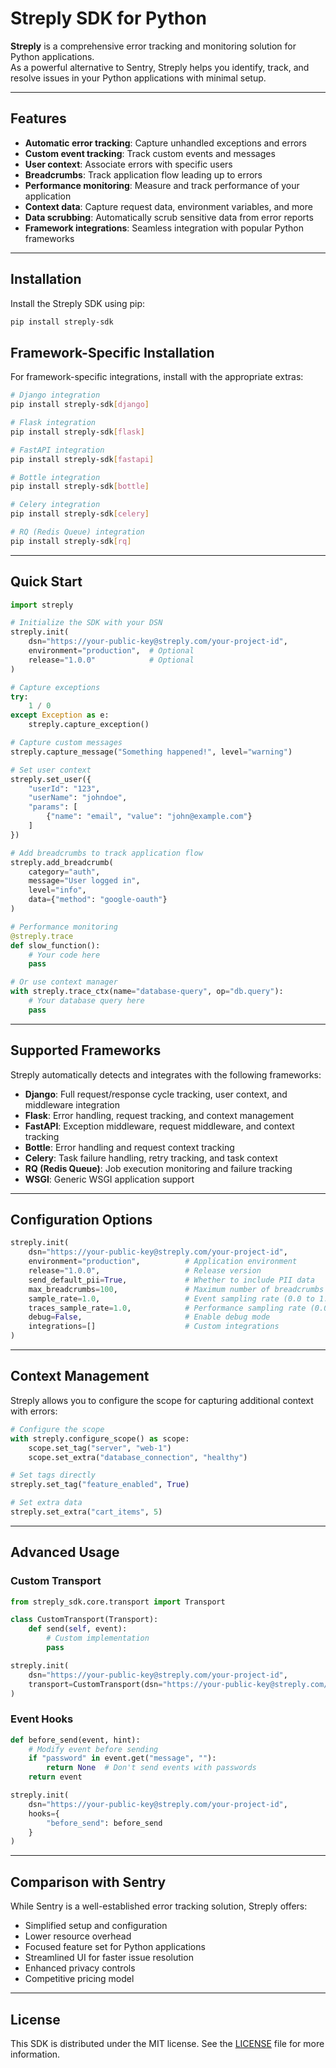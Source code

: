 # Streply SDK for Python

**Streply** is a comprehensive error tracking and monitoring solution for Python applications.  
As a powerful alternative to Sentry, Streply helps you identify, track, and resolve issues in your Python applications with minimal setup.

---

## Features

- **Automatic error tracking**: Capture unhandled exceptions and errors  
- **Custom event tracking**: Track custom events and messages  
- **User context**: Associate errors with specific users  
- **Breadcrumbs**: Track application flow leading up to errors  
- **Performance monitoring**: Measure and track performance of your application  
- **Context data**: Capture request data, environment variables, and more  
- **Data scrubbing**: Automatically scrub sensitive data from error reports  
- **Framework integrations**: Seamless integration with popular Python frameworks  

---

## Installation

Install the Streply SDK using pip:

```bash
pip install streply-sdk
```

## Framework-Specific Installation

For framework-specific integrations, install with the appropriate extras:

```bash
# Django integration
pip install streply-sdk[django]

# Flask integration
pip install streply-sdk[flask]

# FastAPI integration
pip install streply-sdk[fastapi]

# Bottle integration
pip install streply-sdk[bottle]

# Celery integration
pip install streply-sdk[celery]

# RQ (Redis Queue) integration
pip install streply-sdk[rq]
```

---

## Quick Start

```python
import streply

# Initialize the SDK with your DSN
streply.init(
    dsn="https://your-public-key@streply.com/your-project-id",
    environment="production",  # Optional
    release="1.0.0"            # Optional
)

# Capture exceptions
try:
    1 / 0
except Exception as e:
    streply.capture_exception()

# Capture custom messages
streply.capture_message("Something happened!", level="warning")

# Set user context
streply.set_user({
    "userId": "123",
    "userName": "johndoe",
    "params": [
        {"name": "email", "value": "john@example.com"}
    ]
})

# Add breadcrumbs to track application flow
streply.add_breadcrumb(
    category="auth",
    message="User logged in",
    level="info",
    data={"method": "google-oauth"}
)

# Performance monitoring
@streply.trace
def slow_function():
    # Your code here
    pass

# Or use context manager
with streply.trace_ctx(name="database-query", op="db.query"):
    # Your database query here
    pass
```

---

## Supported Frameworks

Streply automatically detects and integrates with the following frameworks:

- **Django**: Full request/response cycle tracking, user context, and middleware integration  
- **Flask**: Error handling, request tracking, and context management  
- **FastAPI**: Exception middleware, request middleware, and context tracking  
- **Bottle**: Error handling and request context tracking  
- **Celery**: Task failure handling, retry tracking, and task context  
- **RQ (Redis Queue)**: Job execution monitoring and failure tracking  
- **WSGI**: Generic WSGI application support  

---

## Configuration Options

```python
streply.init(
    dsn="https://your-public-key@streply.com/your-project-id",
    environment="production",          # Application environment
    release="1.0.0",                   # Release version
    send_default_pii=True,             # Whether to include PII data
    max_breadcrumbs=100,               # Maximum number of breadcrumbs to store
    sample_rate=1.0,                   # Event sampling rate (0.0 to 1.0)
    traces_sample_rate=1.0,            # Performance sampling rate (0.0 to 1.0)
    debug=False,                       # Enable debug mode
    integrations=[]                    # Custom integrations
)
```

---

## Context Management

Streply allows you to configure the scope for capturing additional context with errors:

```python
# Configure the scope
with streply.configure_scope() as scope:
    scope.set_tag("server", "web-1")
    scope.set_extra("database_connection", "healthy")

# Set tags directly
streply.set_tag("feature_enabled", True)

# Set extra data
streply.set_extra("cart_items", 5)
```

---

## Advanced Usage

### Custom Transport

```python
from streply_sdk.core.transport import Transport

class CustomTransport(Transport):
    def send(self, event):
        # Custom implementation
        pass

streply.init(
    dsn="https://your-public-key@streply.com/your-project-id",
    transport=CustomTransport(dsn="https://your-public-key@streply.com/your-project-id")
)
```

### Event Hooks

```python
def before_send(event, hint):
    # Modify event before sending
    if "password" in event.get("message", ""):
        return None  # Don't send events with passwords
    return event

streply.init(
    dsn="https://your-public-key@streply.com/your-project-id",
    hooks={
        "before_send": before_send
    }
)
```

---

## Comparison with Sentry

While Sentry is a well-established error tracking solution, Streply offers:

- Simplified setup and configuration  
- Lower resource overhead  
- Focused feature set for Python applications  
- Streamlined UI for faster issue resolution  
- Enhanced privacy controls  
- Competitive pricing model  

---

## License

This SDK is distributed under the MIT license. See the [LICENSE](LICENSE) file for more information.